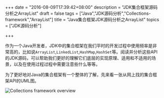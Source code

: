 +++
date = "2016-08-09T17:39:42+08:00"
description = "JDK集合框架源码分析之ArrayList"
draft = false
tags = ["Java","JDK源码分析","Collections-framework","ArrayList"]
title = "Java集合框架JDK源码分析之ArrayList"
topics = ["JDK源码分析"]

+++

作为一个Java开发者，JDK中的集合框架在我们平时的开发过程中使用频率是非常高的，比如说``ArrayList``,``LinkedList``,``HashMap``,``HashSet``等。阅读并分析这些API的JDK源码，可以帮助我们更好的理解它们底层的实现原理、适用和不适用的场景，以及在使用过程过程中需要注意些什么等等。

为了更好地对Java的集合框架有一个整体的了解，先来看一张从网上找的集合框架API的UML图。

![Collections framework overview](http://7xsskq.com1.z0.glb.clouddn.com/blog/collections-framework-overview/collections-framework-overview.png "Collections framework overview")



